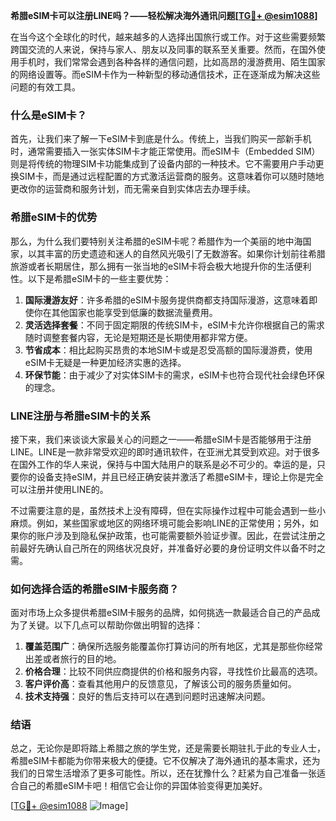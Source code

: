 **希腊eSIM卡可以注册LINE吗？——轻松解决海外通讯问题[[TG💪+ @esim1088](https://t.me/s/esim1088)]**

在当今这个全球化的时代，越来越多的人选择出国旅行或工作。对于这些需要频繁跨国交流的人来说，保持与家人、朋友以及同事的联系至关重要。然而，在国外使用手机时，我们常常会遇到各种各样的通信问题，比如高昂的漫游费用、陌生国家的网络设置等。而eSIM卡作为一种新型的移动通信技术，正在逐渐成为解决这些问题的有效工具。

### 什么是eSIM卡？

首先，让我们来了解一下eSIM卡到底是什么。传统上，当我们购买一部新手机时，通常需要插入一张实体SIM卡才能正常使用。而eSIM卡（Embedded SIM）则是将传统的物理SIM卡功能集成到了设备内部的一种技术。它不需要用户手动更换SIM卡，而是通过远程配置的方式激活运营商的服务。这意味着你可以随时随地更改你的运营商和服务计划，而无需亲自到实体店去办理手续。

### 希腊eSIM卡的优势

那么，为什么我们要特别关注希腊的eSIM卡呢？希腊作为一个美丽的地中海国家，以其丰富的历史遗迹和迷人的自然风光吸引了无数游客。如果你计划前往希腊旅游或者长期居住，那么拥有一张当地的eSIM卡将会极大地提升你的生活便利性。以下是希腊eSIM卡的一些主要优势：

1. **国际漫游友好**：许多希腊的eSIM卡服务提供商都支持国际漫游，这意味着即使你在其他国家也能享受到低廉的数据流量费用。
2. **灵活选择套餐**：不同于固定期限的传统SIM卡，eSIM卡允许你根据自己的需求随时调整套餐内容，无论是短期还是长期使用都非常方便。
3. **节省成本**：相比起购买昂贵的本地SIM卡或是忍受高额的国际漫游费，使用eSIM卡无疑是一种更加经济实惠的选择。
4. **环保节能**：由于减少了对实体SIM卡的需求，eSIM卡也符合现代社会绿色环保的理念。

### LINE注册与希腊eSIM卡的关系

接下来，我们来谈谈大家最关心的问题之一——希腊eSIM卡是否能够用于注册LINE。LINE是一款非常受欢迎的即时通讯软件，在亚洲尤其受到欢迎。对于很多在国外工作的华人来说，保持与中国大陆用户的联系是必不可少的。幸运的是，只要你的设备支持eSIM，并且已经正确安装并激活了希腊eSIM卡，理论上你是完全可以注册并使用LINE的。

不过需要注意的是，虽然技术上没有障碍，但在实际操作过程中可能会遇到一些小麻烦。例如，某些国家或地区的网络环境可能会影响LINE的正常使用；另外，如果你的账户涉及到隐私保护政策，也可能需要额外验证步骤。因此，在尝试注册之前最好先确认自己所在的网络状况良好，并准备好必要的身份证明文件以备不时之需。

### 如何选择合适的希腊eSIM卡服务商？

面对市场上众多提供希腊eSIM卡服务的品牌，如何挑选一款最适合自己的产品成为了关键。以下几点可以帮助你做出明智的选择：

1. **覆盖范围广**：确保所选服务能覆盖你打算访问的所有地区，尤其是那些你经常出差或者旅行的目的地。
2. **价格合理**：比较不同供应商提供的价格和服务内容，寻找性价比最高的选项。
3. **客户评价高**：查看其他用户的反馈意见，了解该公司的服务质量如何。
4. **技术支持强**：良好的售后支持可以在遇到问题时迅速解决问题。

### 结语

总之，无论你是即将踏上希腊之旅的学生党，还是需要长期驻扎于此的专业人士，希腊eSIM卡都能为你带来极大的便捷。它不仅解决了海外通讯的基本需求，还为我们的日常生活增添了更多可能性。所以，还在犹豫什么？赶紧为自己准备一张适合自己的希腊eSIM卡吧！相信它会让你的异国体验变得更加美好。

[[TG💪+ @esim1088](https://t.me/s/esim1088) ![Image](https://i.postimg.cc/4NQfJmqS/Snipaste-2025-05-13-00-14-12.png)]
